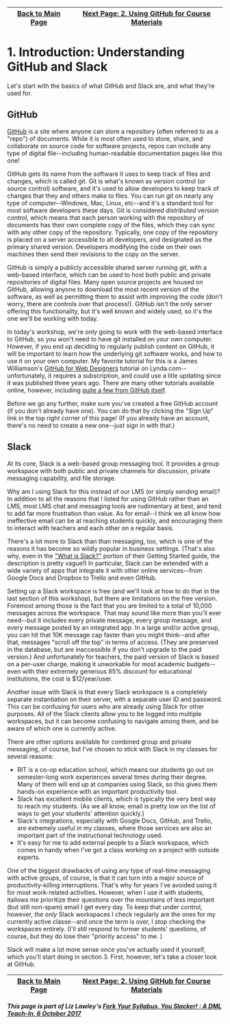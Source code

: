 | [Back to Main Page](README.md) | [Next Page: 2. Using GitHub for Course Materials](usingGitHub.md) |
|--------------------------------|-----------------------------------------------------|
# 1. Introduction: Understanding GitHub and Slack

Let's start with the basics of what GitHub and Slack are, and what they're used for.

## GitHub
[GitHub](https://github.com/) is a site where anyone can store a repository (often referred to as a "repo") of documents. While it is most often used to store, share, and collaborate on source code for software projects, repos can include any type of digital file--including human-readable documentation pages like this one!

GitHub gets its name from the software it uses to keep track of files and changes, which is called git. Git is what's known as version control (or source control) software, and it's used to allow developers to keep track of changes that they and others make to files. You can run git on nearly any type of computer--Windows, Mac, Linux, etc--and it's a standard tool for most software developers these days. Git is considered *distributed* version control, which means that each person working with the repository of documents has their own complete copy of the files, which they can sync with any other copy of the repository. Typically, one copy of the repository is placed on a server accessible to all developers, and designated as the primary shared version. Developers modifying the code on their own machines then send their revisions to the copy on the server. 

GitHub is simply a publicly accessible shared server running git, with a web-based interface, which can be used to host both public and private repositories of digital files. Many open source projects are housed on GitHub, allowing anyone to download the most recent version of the software, as well as permitting them to assist with improving the code (don't worry, there are controls over that process!). GitHub isn't the only server offering this functionality, but it's well known and widely used, so it's the one we'll be working with today. 

In today's workshop, we're only going to work with the web-based interface to GitHub, so you won't need to have git installed on your own computer. However, if you end up deciding to regularly publish content on GitHub, it will be important to learn how the underlying git software works, and how to use it on your own computer. My favorite tutorial for this is a James Williamson's [GitHub for Web Designers](https://www.lynda.com/GitHub-tutorials/GitHub-Web-Designers/162276-2.html) tutorial on Lynda.com--unfortunately, it requires a subscription, and could use a litle updating since it was published three years ago. There are many other tutorials available online, however, including [quite a few from GitHub itself](https://help.github.com/articles/git-and-github-learning-resources/). 

Before we go any further, make sure you've created a free GitHub account (if you don't already have one). You can do that by clicking the "Sign Up" link in the top right corner of this page! (If you already have an account, there's no need to create a new one--just sign in with that.)

## Slack

At its core, Slack is a web-based group messaging tool. It provides a group workspace with both public and private channels for discussion, private messaging capability, and file storage. 

Why am I using Slack for this instead of our LMS (or simply sending email)? In addition to all the reasons that I listed for using GitHub rather than an LMS, most LMS chat and messaging tools are rudimentary at best, and tend to add far more frustration than value. As for email--I think we all know how ineffective email can be at reaching students quickly, and encouraging them to interact with teachers and each other on a regular basis. 

There's a lot more to Slack than than messaging, too, which is one of the reasons it has become so wildly popular in business settings. (That's also why, even in the ["What is Slack?"](https://get.slack.help/hc/en-us/articles/115004071768-What-is-Slack-) portion of their Getting Started guide, the description is pretty vague!) In particular, Slack can be extended with a wide variety of apps that integrate it with other online services--from Google Docs and Dropbox to Trello and even GitHub. 

Setting up a Slack workspace is free (and we'll look at how to do that in the last section of this workshop), but there are limitations on the free version. Foremost among those is the fact that you are limited to a total of 10,000 messages across the workspace. That may sound like more than you'll ever need--but it includes every private message, every group message, and every message posted by an integrated app. In a large and/or active group, you can hit that 10K message cap faster than you might think--and after that, messages "scroll off the top" in terms of access. (They are preserved in the database, but are inaccessible if you don't upgrade to the paid version.) And unfortunately for teachers, the paid version of Slack is based on a per-user charge, making it unworkable for most academic budgets--even with their extremely generous 85% discount for educational institutions, the cost is $12/year/user. 

Another issue with Slack is that every Slack workspace is a completely separate instantiation on their server, with a separate user ID and password. This can be confusing for users who are already using Slack for other purposes. All of the Slack clients allow you to be logged into multiple workspaces, but it can become confusing to navigate among them, and be aware of which one is currently active. 

There are other options available for combined group and private messaging, of course, but I've chosen to stick with Slack in my classes for several reasons:
- RIT is a co-op education school, which means our students go out on semester-long work experiences several times during their degree. Many of them will end up at companies using Slack, so this gives them hands-on experience with an important productivity tool.
- Slack has excellent mobile clients, which is typically the very best way to reach my students. (As we all know, email is pretty low on the list of ways to get your students' attention quickly.)
- Slack's integrations, especially with Google Docs, GitHub, and Trello, are extremely useful in my classes, where those services are also an important part of the instructional technology used. 
- It's easy for me to add external people to a Slack workspace, which comes in handy when I've got a class working on a project with outside experts. 

One of the biggest drawbacks of using any type of real-time messaging with active groups, of course, is that it can turn into a major source of productivity-killing interruptions. That's why for years I've avoided using it for most work-related activities. However, when I use it with students, itallows me prioritize their questions over the mountains of less important (but still non-spam) email I get every day. To keep that under control, however, the *only* Slack workspaces I check regularly are the ones for my currently active classe--and once the term is over, I stop checking the workspaces entirely. (I'll still respond to former students' questions, of course, but they do lose their "priority access" to me. ) 

Slack will make a lot more sense once you've actually used it yourself, which you'll start doing in section 3. First, however, let's take a closer look at GitHub.  

| [Back to Main Page](README.md) | [Next Page: 2. Using GitHub for Course Materials](usingGithub.md) |
|--------------------------------|-----------------------------------------------------|

***This page is part of Liz Lawley's [Fork Your Syllabus, You Slacker! : A DML Teach-In, 6 October 2017](https://dml2017.sched.com/event/0f03a40b042cc1a6f4e73a78a62d0305)***





